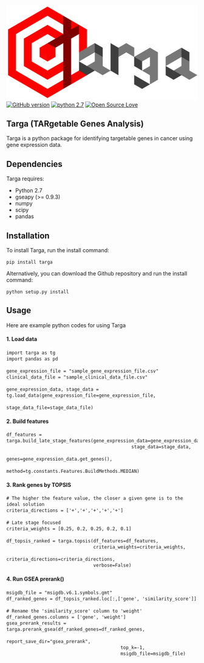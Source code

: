 ![alt text](Targa_Logo_Final.png)
[![GitHub version](https://badge.fury.io/gh/cgab-ncc%2FTarga.svg)](http://badge.fury.io/gh/cgab-ncc%2FTarga)
[![python 2.7](https://img.shields.io/badge/python-2.7-blue.svg)](https://img.shields.io/badge/python-3.6-blue.svg)
[![Open Source Love](https://badges.frapsoft.com/os/mit/mit.svg?v=102)](https://github.com/ellerbrock/open-source-badge/)

## Targa (TARgetable Genes Analysis)
Targa is a python package for identifying targetable genes in cancer using gene expression data.<br>

## Dependencies
Targa requires:
* Python 2.7
* gseapy (>= 0.9.3)
* numpy
* scipy
* pandas

## Installation
To install Targa, run the install command:
```
pip install targa
```

Alternatively, you can download the Github repository and run the install command:
```
python setup.py install
```

## Usage
Here are example python codes for using Targa<br>

#### 1. Load data
```
import targa as tg
import pandas as pd

gene_expression_file = "sample_gene_expression_file.csv"
clinical_data_file = "sample_clinical_data_file.csv"

gene_expression_data, stage_data = tg.load_data(gene_expression_file=gene_expression_file,
                                                stage_data_file=stage_data_file)
```

#### 2. Build features
```
df_features = targa.build_late_stage_features(gene_expression_data=gene_expression_data,
                                              stage_data=stage_data,
                                              genes=gene_expression_data.get_genes(),
                                              method=tg.constants.Features.BuildMethods.MEDIAN)
```

#### 3. Rank genes by TOPSIS
```
# The higher the feature value, the closer a given gene is to the ideal solution
criteria_directions = ['+','+','+','+','+']

# Late stage focused
criteria_weights = [0.25, 0.2, 0.25, 0.2, 0.1]

df_topsis_ranked = targa.topsis(df_features=df_features,
                                criteria_weights=criteria_weights,
                                criteria_directions=criteria_directions,
                                verbose=False)
```

#### 4. Run GSEA prerank()
```
msigdb_file = "msigdb.v6.1.symbols.gmt"
df_ranked_genes = df_topsis_ranked.loc[:,['gene', 'similarity_score']]

# Rename the 'similarity_score' column to 'weight'
df_ranked_genes.columns = ['gene', 'weight'] 
gsea_prerank_results = targa.prerank_gsea(df_ranked_genes=df_ranked_genes,
                                          report_save_dir="gsea_prerank",
                                          top_k=-1,
                                          msigdb_file=msigdb_file)
```
